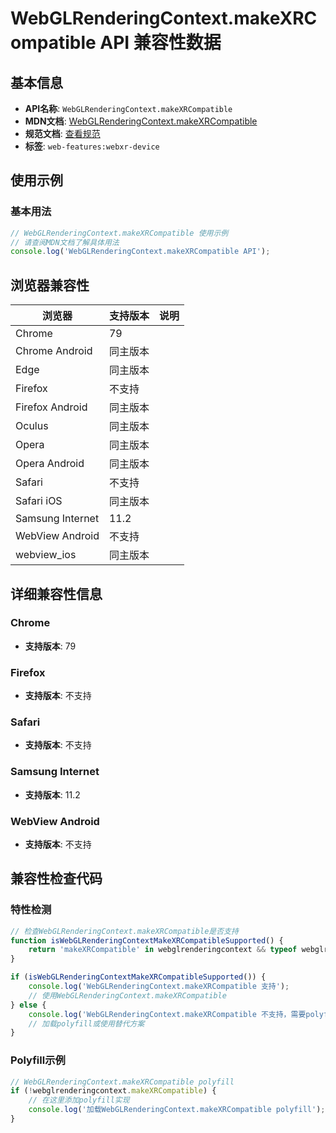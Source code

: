 # WebGLRenderingContext.makeXRCompatible API 兼容性数据

## 基本信息

- **API名称**: `WebGLRenderingContext.makeXRCompatible`
- **MDN文档**: [WebGLRenderingContext.makeXRCompatible](https://developer.mozilla.org/docs/Web/API/WebGLRenderingContext/makeXRCompatible)
- **规范文档**: [查看规范](https://immersive-web.github.io/webxr/#dom-webglrenderingcontextbase-makexrcompatible)
- **标签**: `web-features:webxr-device`

## 使用示例

### 基本用法

```javascript
// WebGLRenderingContext.makeXRCompatible 使用示例
// 请查阅MDN文档了解具体用法
console.log('WebGLRenderingContext.makeXRCompatible API');
```

## 浏览器兼容性

| 浏览器 | 支持版本 | 说明 |
|--------|----------|------|
| Chrome | 79 |  |
| Chrome Android | 同主版本 |  |
| Edge | 同主版本 |  |
| Firefox | 不支持 |  |
| Firefox Android | 同主版本 |  |
| Oculus | 同主版本 |  |
| Opera | 同主版本 |  |
| Opera Android | 同主版本 |  |
| Safari | 不支持 |  |
| Safari iOS | 同主版本 |  |
| Samsung Internet | 11.2 |  |
| WebView Android | 不支持 |  |
| webview_ios | 同主版本 |  |

## 详细兼容性信息

### Chrome

- **支持版本**: 79

### Firefox

- **支持版本**: 不支持

### Safari

- **支持版本**: 不支持

### Samsung Internet

- **支持版本**: 11.2

### WebView Android

- **支持版本**: 不支持

## 兼容性检查代码

### 特性检测

```javascript
// 检查WebGLRenderingContext.makeXRCompatible是否支持
function isWebGLRenderingContextMakeXRCompatibleSupported() {
    return 'makeXRCompatible' in webglrenderingcontext && typeof webglrenderingcontext.makeXRCompatible === 'function';
}

if (isWebGLRenderingContextMakeXRCompatibleSupported()) {
    console.log('WebGLRenderingContext.makeXRCompatible 支持');
    // 使用WebGLRenderingContext.makeXRCompatible
} else {
    console.log('WebGLRenderingContext.makeXRCompatible 不支持，需要polyfill');
    // 加载polyfill或使用替代方案
}
```

### Polyfill示例

```javascript
// WebGLRenderingContext.makeXRCompatible polyfill
if (!webglrenderingcontext.makeXRCompatible) {
    // 在这里添加polyfill实现
    console.log('加载WebGLRenderingContext.makeXRCompatible polyfill');
}
```

